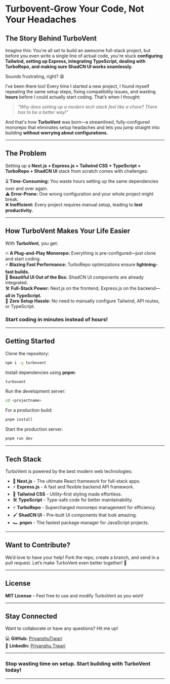 
# Turbovent-Grow Your Code, Not Your Headaches

## The Story Behind TurboVent  

Imagine this: You're all set to build an awesome full-stack project, but before you even write a single line of actual code, you're stuck **configuring Tailwind, setting up Express, integrating TypeScript, dealing with TurboRepo, and making sure ShadCN UI works seamlessly.**  

Sounds frustrating, right? 😩  

I’ve been there too! Every time I started a new project, I found myself repeating the same setup steps, fixing compatibility issues, and wasting **hours** before I could actually start coding. That’s when I thought:  

> *"Why does setting up a modern tech stack feel like a chore? There has to be a better way!"*  

And that's how **TurboVent** was born—a streamlined, fully-configured monorepo that eliminates setup headaches and lets you jump straight into building **without worrying about configurations.**  

---

## The Problem  

Setting up a **Next.js + Express.js + Tailwind CSS + TypeScript + TurboRepo + ShadCN UI** stack from scratch comes with challenges:  

⏳ **Time-Consuming:** You waste hours setting up the same dependencies over and over again.  
⚠️ **Error-Prone:** One wrong configuration and your whole project might break.  
❌ **Inefficient:** Every project requires manual setup, leading to **lost productivity.**  

---

## How TurboVent Makes Your Life Easier  

With **TurboVent**, you get:  

🔥 **A Plug-and-Play Monorepo:** Everything is pre-configured—just clone and start coding.  
⚡ **Blazing Fast Performance:** TurboRepo optimizations ensure **lightning-fast builds.**  
🎨 **Beautiful UI Out of the Box:** ShadCN UI components are already integrated.  
🛠️ **Full-Stack Power:** Next.js on the frontend, Express.js on the backend—**all in TypeScript.**  
🎯 **Zero Setup Hassle:** No need to manually configure Tailwind, API routes, or TypeScript.  

### Start coding in minutes instead of hours!  

---

## Getting Started  

Clone the repository:  
```sh
npm i -g turbovent
```  

Install dependencies using **pnpm**:  
```sh
turbovent
```  

Run the development server:  
```sh
cd <projectname>
```  

For a production build:  
```sh
pnpm install
```  

Start the production server:  
```sh
pnpm run dev
```  

---

## Tech Stack  

TurboVent is powered by the best modern web technologies:  

- 🚀 **Next.js** - The ultimate React framework for full-stack apps.  
- ⚡ **Express.js** - A fast and flexible backend API framework.  
- 🎨 **Tailwind CSS** - Utility-first styling made effortless.  
- 🛠️ **TypeScript** - Type-safe code for better maintainability.  
- ⚡ **TurboRepo** - Supercharged monorepo management for efficiency.  
- 🖌️ **ShadCN UI** - Pre-built UI components that look amazing.  
- 🏎️ **pnpm** - The fastest package manager for JavaScript projects.  

---

## Want to Contribute?  

We’d love to have your help! Fork the repo, create a branch, and send in a pull request. Let’s make TurboVent even better together! 💪  

---

## License  

**MIT License** – Feel free to use and modify TurboVent as you wish!  

---

## Stay Connected  

Want to collaborate or have any questions? Hit me up!  

💻 **GitHub:** [PriyanshuTiwari](https://github.com/priyanshu-tiwariii)  
🔗 **LinkedIn:** [Priyanshu Tiwari](https://www.linkedin.com/in/priyanshu-tiwarii/)  

---

### Stop wasting time on setup. Start building with **TurboVent** today!  

---
